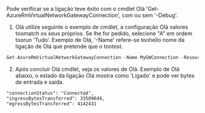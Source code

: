 Pode verificar se a ligação teve êxito com o cmdlet Olá 'Get-AzureRmVirtualNetworkGatewayConnection', com ou sem '-Debug'. 

1. Olá utilize seguinte o exemplo de cmdlet, a configuração Olá valores toomatch os seus próprios. Se lhe for pedido, selecione "A" em ordem toorun 'Tudo'. Exemplo de Olá, '-Name' refere-se toohello nome da ligação de Olá que pretende que o tootest.

  ```powershell
  Get-AzureRmVirtualNetworkGatewayConnection -Name MyGWConnection -ResourceGroupName MyRG
  ```
2. Após concluir Olá cmdlet, veja os valores de Olá. Exemplo de Olá abaixo, o estado da ligação Olá mostra como 'Ligado' e pode ver bytes de entrada e saída.
   
  ```
  "connectionStatus": "Connected",
  "ingressBytesTransferred": 33509044,
  "egressBytesTransferred": 4142431
  ```